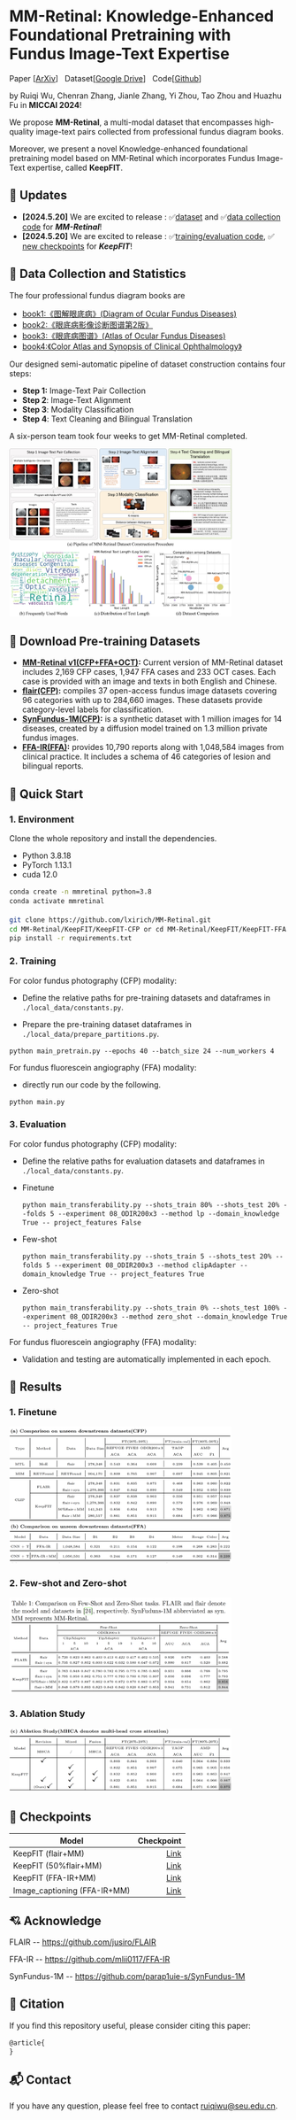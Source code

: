 # MM-Retinal: Knowledge-Enhanced Foundational Pretraining with Fundus Image-Text Expertise

Paper [[ArXiv](https://arxiv.org/abs/2405.11793)\] &nbsp; Dataset[[Google Drive](https://drive.google.com/drive/folders/177RCtDeA6n99gWqgBS_Sw3WT6qYbzVmy?usp=drive_link)\] &nbsp; Code[[Github](https://github.com/lxirich/MM-Retinal)\]

by Ruiqi Wu, Chenran Zhang, Jianle Zhang, Yi Zhou, Tao Zhou and Huazhu Fu in **MICCAI 2024**!

We propose **MM-Retinal**, a multi-modal dataset that encompasses high-quality image-text pairs collected from professional fundus diagram books. 

Moreover, we present a novel Knowledge-enhanced foundational pretraining model based on MM-Retinal which incorporates Fundus Image-Text expertise, called **KeepFIT**. 

## :rocket: Updates
* **[2024.5.20]** We are excited to release : :white_check_mark:[dataset](https://drive.google.com/drive/folders/177RCtDeA6n99gWqgBS_Sw3WT6qYbzVmy?usp=drive_link) and :white_check_mark:[data collection code](https://github.com/lxirich/MM-Retinal/tree/main/Dataset_Collection) for ***MM-Retinal***!
* **[2024.5.20]** We are excited to release : :white_check_mark:[training/evaluation code](https://github.com/lxirich/MM-Retinal/tree/main/KeepFIT), :white_check_mark: [new checkpoints](https://drive.google.com/drive/folders/1hPDt9noBnlL75mBpNKtfaYmTr4oQJBjP?usp=drive_link) for ***KeepFIT***!
  
## :sunflower: Data Collection and Statistics

The four professional fundus diagram books are 
* [book1:《图解眼底病》(Diagram of Ocular Fundus Diseases)](https://drive.google.com/file/d/1ml-qdHOVKYXFHfm4UE7sxkQJyJHWmDqU/view?usp=drive_link)
* [book2:《眼底病影像诊断图谱第2版》](https://drive.google.com/file/d/1VZueUH4rW8wTnkKD7bBPMn3OqjnPMiYR/view?usp=drive_link)
* [book3:《眼底病图谱》(Atlas of Ocular Fundus Diseases)](https://drive.google.com/file/d/15KNdgjjeM13EgrVtNzNA_-y_M2GDfnI6/view?usp=drive_link)
* [book4:《Color Atlas and Synopsis of Clinical Ophthalmology》](https://drive.google.com/file/d/1XdOpS2-CbuvdcCZl9O3VJU2yuZlEUA34/view?usp=drive_link)
  
Our designed semi-automatic pipeline of dataset construction contains four steps:
* **Step 1:** Image-Text Pair Collection
* **Step 2**: Image-Text Alignment
* **Step 3**: Modality Classification
* **Step 4**: Text Cleaning and Bilingual Translation

A six-person team took four weeks to get MM-Retinal completed.

<img src=./figures/data.png width="80%">

## :rainbow: Download Pre-training Datasets

* **[MM-Retinal v1(CFP+FFA+OCT)](https://drive.google.com/drive/folders/177RCtDeA6n99gWqgBS_Sw3WT6qYbzVmy?usp=drive_link):** Current version of MM-Retinal dataset includes 2,169 CFP cases, 1,947 FFA cases and 233 OCT cases. Each case is provided with an image and texts in both English and Chinese.
* **[flair(CFP)](https://github.com/jusiro/FLAIR/blob/main/readme.md):** compiles 37 open-access fundus image datasets covering 96 categories with up to 284,660 images. These datasets provide category-level labels for classification.
* **[SynFundus-1M(CFP)](https://github.com/parap1uie-s/SynFundus-1M):** is a synthetic dataset with 1 million images for 14 diseases, created by a diffusion model trained on 1.3 million private fundus images.
* **[FFA-IR(FFA)](https://github.com/mlii0117/FFA-IR):** provides 10,790 reports along with 1,048,584 images from clinical practice. It includes a schema of 46 categories of lesion and bilingual reports.

## :palm_tree: Quick Start
### 1. Environment
Clone the whole repository and install the dependencies.

- Python 3.8.18
- PyTorch 1.13.1
- cuda 12.0

```bash
conda create -n mmretinal python=3.8
conda activate mmretinal

git clone https://github.com/lxirich/MM-Retinal.git
cd MM-Retinal/KeepFIT/KeepFIT-CFP or cd MM-Retinal/KeepFIT/KeepFIT-FFA
pip install -r requirements.txt
```

### 2. Training

For color fundus photography (CFP) modality:

* Define the relative paths for pre-training datasets and dataframes in `./local_data/constants.py`.

* Prepare the pre-training dataset dataframes in `./local_data/prepare_partitions.py`.

```
python main_pretrain.py --epochs 40 --batch_size 24 --num_workers 4
```

For fundus fluorescein angiography (FFA) modality:

* directly run our code by the following.
  
```python
python main.py
```

### 3. Evaluation

For color fundus photography (CFP) modality:

* Define the relative paths for evaluation datasets and dataframes in `./local_data/constants.py`.
  
* Finetune
    ```
    python main_transferability.py --shots_train 80% --shots_test 20% --folds 5 --experiment 08_ODIR200x3 --method lp --domain_knowledge True -- project_features False 
    ```
* Few-shot
    ```
    python main_transferability.py --shots_train 5 --shots_test 20% --folds 5 --experiment 08_ODIR200x3 --method clipAdapter --domain_knowledge True -- project_features True
    ```
* Zero-shot
    ```
    python main_transferability.py --shots_train 0% --shots_test 100% --experiment 08_ODIR200x3 --method zero_shot --domain_knowledge True -- project_features True 
    ```
For fundus fluorescein angiography (FFA) modality:

* Validation and testing are automatically implemented in each epoch.

## :telescope: Results

### 1. Finetune

<img src=./figures/finetune_CFP.png width="80%">

<img src=./figures/finetune_FFA.png width="80%">

### 2. Few-shot and Zero-shot

<img src=./figures/few_zero.png width="80%">

### 3. Ablation Study

<img src=./figures/ablation.png width="80%">

## :dart: Checkpoints
|            Model             |Checkpoint|
|------------------------------|---------:|
| KeepFIT (flair+MM)           |  [Link](https://drive.google.com/file/d/1w6poCkZeqSTHsLYz1R9-z5Ttc0Vw0qSw/view?usp=drive_link)|
| KeepFIT (50%flair+MM)        |  [Link](https://drive.google.com/file/d/1o4EDSifmcN7cKDP5w5qvS_wWiyfEZ6UN/view?usp=drive_link)|
| KeepFIT (FFA-IR+MM)          |  [Link](https://drive.google.com/file/d/1fdCRDbKJKZcqBlmdEdETygZ8EsBu5QlV/view?usp=drive_link)|
| Image_captioning (FFA-IR+MM)          |  [Link](https://drive.google.com/file/d/1FyoSgLKHgm1mRSZp-ZJN5jEhAf6Z4Eal/view?usp=drive_link)|


## :cupid: Acknowledge
FLAIR -- https://github.com/jusiro/FLAIR

FFA-IR -- https://github.com/mlii0117/FFA-IR

SynFundus-1M -- https://github.com/parap1uie-s/SynFundus-1M

## :star2: Citation
If you find this repository useful, please consider citing this paper:
```
@article{
}
```

## :mailbox_with_mail: Contact
If you have any question, please feel free to contact ruiqiwu@seu.edu.cn.